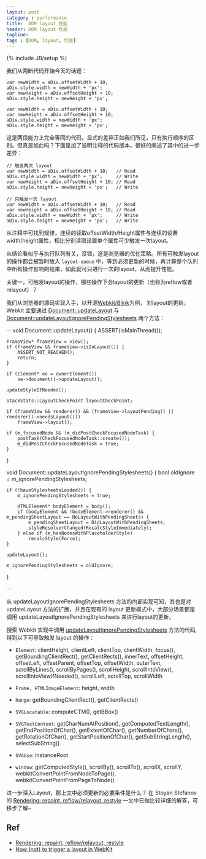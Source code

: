 ```yaml
---
layout: post
category : performance
title:  DOM layout 性能
header: DOM layout 性能
tagline:
tags : [DOM, layout, 性能]
---
```

{% include JB/setup %}


我们从两断代码开始今天的话题：

    var newWidth = aDiv.offsetWidth + 10;
    aDiv.style.width = newWidth + 'px';
    var newHeight = aDiv.offsetHeight + 10;
    aDiv.style.height = newHeight + 'px';

    var newWidth = aDiv.offsetWidth + 10;
    var newHeight = aDiv.offsetHeight + 10;
    aDiv.style.width = newWidth + 'px';
    aDiv.style.height = newHeight + 'px';

这是两段能力上完全等同的代码，显式的差异正如我们所见，只有执行顺序的区别。但真是如此吗？下面是加了说明注释的代码版本，很好的阐述了其中的进一步差异：


    // 触发两次 layout
    var newWidth = aDiv.offsetWidth + 10;   // Read
    aDiv.style.width = newWidth + 'px';     // Write
    var newHeight = aDiv.offsetHeight + 10; // Read
    aDiv.style.height = newHeight + 'px';   // Write

    // 只触发一次 layout
    var newWidth = aDiv.offsetWidth + 10;   // Read
    var newHeight = aDiv.offsetHeight + 10; // Read
    aDiv.style.width = newWidth + 'px';     // Write
    aDiv.style.height = newHeight + 'px';   // Write

从注释中可找到规律，连续的读取offsetWidth/Height属性与连续的设置width/height属性，相比分别读取设置单个属性可少触发一次layout。

从结论看似乎与执行队列有关，没错，这是浏览器的优化策略。所有可触发layout的操作都会被暂时放入 `layout-queue` 中，等到必须更新的时候，再计算整个队列中所有操作影响的结果，如此就可只进行一次的layout，从而提升性能。

关键一，可触发layout的操作，哪些操作下会layout的更新（也称为reflow或者relayout）？

我们从浏览器的源码实现入手，以开源[Webkit/Blink](https://code.google.com/p/chromium/codesearch#chromium/src/third_party/WebKit/Source/core/)为例，
对layout的更新，Webkit 主要通过 [Document::updateLayout](https://code.google.com/p/chromium/codesearch#chromium/src/third_party/WebKit/Source/core/dom/Document.cpp&q=updateLayout%20package:%5Echromium$%20file:%5Esrc/third_party/WebKit/Source/core/&dr=CSs&l=1715)
与 [Document::updateLayoutIgnorePendingStylesheets](https://code.google.com/p/chromium/codesearch#chromium/src/third_party/WebKit/Source/core/dom/Document.cpp&q=updateLayout%20package:%5Echromium$%20file:%5Esrc/third_party/WebKit/Source/core/&dr=CSs&l=1750)
两个方法：

···
void Document::updateLayout()
{
    ASSERT(isMainThread());

    FrameView* frameView = view();
    if (frameView && frameView->isInLayout()) {
        ASSERT_NOT_REACHED();
        return;
    }

    if (Element* oe = ownerElement())
        oe->document()->updateLayout();

    updateStyleIfNeeded();

    StackStats::LayoutCheckPoint layoutCheckPoint;

    if (frameView && renderer() && (frameView->layoutPending() || renderer()->needsLayout()))
        frameView->layout();

    if (m_focusedNode && !m_didPostCheckFocusedNodeTask) {
        postTask(CheckFocusedNodeTask::create());
        m_didPostCheckFocusedNodeTask = true;
    }
}


void Document::updateLayoutIgnorePendingStylesheets()
{
    bool oldIgnore = m_ignorePendingStylesheets;

    if (!haveStylesheetsLoaded()) {
        m_ignorePendingStylesheets = true;

        HTMLElement* bodyElement = body();
        if (bodyElement && !bodyElement->renderer() && m_pendingSheetLayout == NoLayoutWithPendingSheets) {
            m_pendingSheetLayout = DidLayoutWithPendingSheets;
            styleResolverChanged(RecalcStyleImmediately);
        } else if (m_hasNodesWithPlaceholderStyle)
            recalcStyle(Force);
    }

    updateLayout();

    m_ignorePendingStylesheets = oldIgnore;
}

···

从 updateLayoutIgnorePendingStylesheets 方法的内部实现可知，其也是对 updateLayout 方法的扩展，并且在现有的 layout 更新模式中，大部分场景都是调用 updateLayoutIgnorePendingStylesheets 来进行layout的更新。

搜索 Webkit 实现中调用 [updateLayoutIgnorePendingStylesheets](https://code.google.com/p/chromium/codesearch#search/&q=updateLayoutIgnorePendingStylesheets&sq=package:chromium&type=cs) 方法的代码,
得到以下可导致触发 layout 的操作：

* `Element`:
clientHeight, clientLeft, clientTop, clientWidth, focus(), getBoundingClientRect(), getClientRects(), innerText, offsetHeight, offsetLeft, offsetParent, offsetTop, offsetWidth, outerText, scrollByLines(), scrollByPages(), scrollHeight, scrollIntoView(), scrollIntoViewIfNeeded(), scrollLeft, scrollTop, scrollWidth

* `Frame, HTMLImageElement`:
height, width

* `Range`:
getBoundingClientRect(), getClientRects()

* `SVGLocatable`:
computeCTM(), getBBox()

* `SVGTextContent`:
getCharNumAtPosition(), getComputedTextLength(), getEndPositionOfChar(), getExtentOfChar(), getNumberOfChars(), getRotationOfChar(), getStartPositionOfChar(), getSubStringLength(), selectSubString()

* `SVGUse`:
instanceRoot

* `window`:
getComputedStyle(), scrollBy(), scrollTo(), scrollX, scrollY, webkitConvertPointFromNodeToPage(), webkitConvertPointFromPageToNode()



进一步深入Layout，那上文中必须更新的必要条件是什么？
在 Stoyan Stefanov 的 [Rendering: repaint, reflow/relayout, restyle](http://www.phpied.com/rendering-repaint-reflowrelayout-restyle/) 一文中已做比较详细的解答，可移步了解~


## Ref

* [Rendering: repaint, reflow/relayout, restyle](http://www.phpied.com/rendering-repaint-reflowrelayout-restyle/)
* [How (not) to trigger a layout in WebKit](http://gent.ilcore.com/2011/03/how-not-to-trigger-layout-in-webkit.html)